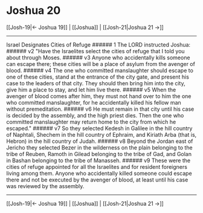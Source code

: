 # Joshua 20

[[Josh-19|← Joshua 19]] | [[Joshua]] | [[Josh-21|Joshua 21 →]]
***

Israel Designates Cities of Refuge ###### 1 The LORD instructed Joshua: ###### v2 "Have the Israelites select the cities of refuge that I told you about through Moses. ###### v3 Anyone who accidentally kills someone can escape there; these cities will be a place of asylum from the avenger of blood. ###### v4 The one who committed manslaughter should escape to one of these cities, stand at the entrance of the city gate, and present his case to the leaders of that city. They should then bring him into the city, give him a place to stay, and let him live there. ###### v5 When the avenger of blood comes after him, they must not hand over to him the one who committed manslaughter, for he accidentally killed his fellow man without premeditation. ###### v6 He must remain in that city until his case is decided by the assembly, and the high priest dies. Then the one who committed manslaughter may return home to the city from which he escaped." ###### v7 So they selected Kedesh in Galilee in the hill country of Naphtali, Shechem in the hill country of Ephraim, and Kiriath Arba (that is, Hebron) in the hill country of Judah. ###### v8 Beyond the Jordan east of Jericho they selected Bezer in the wilderness on the plain belonging to the tribe of Reuben, Ramoth in Gilead belonging to the tribe of Gad, and Golan in Bashan belonging to the tribe of Manasseh. ###### v9 These were the cities of refuge appointed for all the Israelites and for resident foreigners living among them. Anyone who accidentally killed someone could escape there and not be executed by the avenger of blood, at least until his case was reviewed by the assembly.

***
[[Josh-19|← Joshua 19]] | [[Joshua]] | [[Josh-21|Joshua 21 →]]
